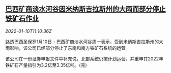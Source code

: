 <!--1641814262000-->
[巴西矿商淡水河谷因米纳斯吉拉斯州的大雨而部分停止铁矿石作业](https://cn.reuters.com/article/brazil-vale-heavy-rain-0110-idCNKBS2JK0R0)
------

<div><i>2022-01-10T11:10:36Z</i></div><p>路透巴西圣保罗1月10日 - 巴西矿商淡水河谷周一表示，受到米纳斯吉拉斯州的大雨影响，该公司已经部分停止了东南和南方铁矿石系统的运营。</p><p>该公司在一份证券申报文件中补充说，北部系统仍按计划运营，并重申其2022年铁矿石产量指引为3.2亿至3.35亿吨。(完)</p>
